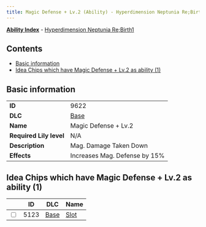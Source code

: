 ```yaml
---
title: Magic Defense + Lv.2 (Ability) - Hyperdimension Neptunia Re;Birth1
---
```


[**Ability Index**](/neptunia/rb1/ability/index.html) - [Hyperdimension Neptunia Re;Birth1](/neptunia/rb1)

## Contents

- [Basic information](#basic-information)
- [Idea Chips which have Magic Defense + Lv.2 as ability (1)](#idea-chips-which-have-magic-defense-lv2-as-ability-1)

## Basic information

|   |   |
| -- | -- |
| **ID** | 9622 |
| **DLC** | [Base](/neptunia/rb1/dlc/1-base.html) |
| **Name** | Magic Defense + Lv.2 |
| **Required Lily level** | N/A |
| **Description** | Mag. Damage Taken Down |
| **Effects** | Increases Mag. Defense by 15% |


## Idea Chips which have Magic Defense + Lv.2 as ability (1)

|    | ID | DLC | Name |
| -- | -- | --- | ---- |
| <input type="checkbox" id="rb1-item-1-5123" class="trackbox" /> | 5123 | [Base](/neptunia/rb1/dlc/1-base.html) | [Slot](/neptunia/rb1/item/1-5123-slot.html) |
